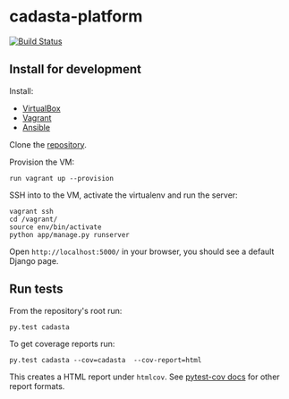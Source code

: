# cadasta-platform

[![Build Status](https://travis-ci.com/Cadasta/cadasta-platform.svg?token=3Gq6szrnpvs9ousfkQxj)](https://travis-ci.com/Cadasta/cadasta-platform)

## Install for development

Install:

- [VirtualBox](https://www.virtualbox.org/)
- [Vagrant](https://www.vagrantup.com/)
- [Ansible](http://www.ansible.com/)

Clone the [repository](https://github.com/cadasta/cadasta-platform).

Provision the VM:

```
run vagrant up --provision
```

SSH into to the VM, activate the virtualenv and run the server:

```
vagrant ssh
cd /vagrant/
source env/bin/activate
python app/manage.py runserver
```

Open `http://localhost:5000/` in your browser, you should see a default Django page.

## Run tests

From the repository's root run:

```
py.test cadasta
```

To get coverage reports run:

```
py.test cadasta --cov=cadasta  --cov-report=html
```

This creates a HTML report under `htmlcov`. See [pytest-cov docs](http://pytest-cov.readthedocs.org/en/latest/readme.html#reporting) for other report formats.
